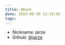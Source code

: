 ```yaml
---
title: About
date: 2019-09-30 11:10:55
tags:
---
```


- Nickname: jarze
- Github: [@jarze](https://github.com/jarze)

<!-- more -->
